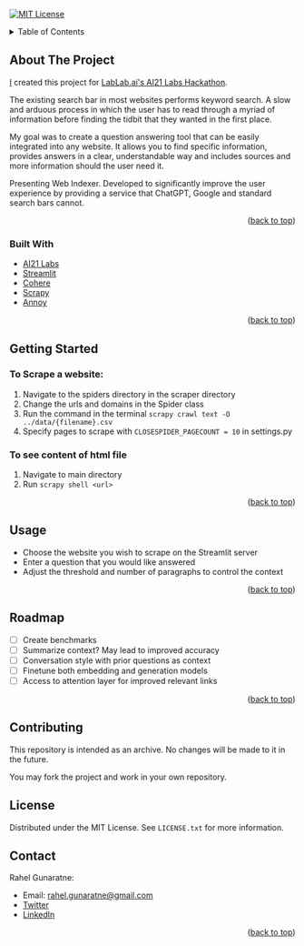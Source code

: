 <a name="readme-top"></a>

[![MIT License][license-shield]][license-url]

<!-- TABLE OF CONTENTS -->
<details>
  <summary>Table of Contents</summary>
  <ol>
    <li>
      <a href="#about-the-project">About The Project</a>
      <ul>
        <li><a href="#built-with">Built With</a></li>
      </ul>
    </li>
    <li><a href="#getting-started">Getting Started</a></li>
    <li><a href="#usage">Usage</a></li>
    <li><a href="#roadmap">Roadmap</a></li>
    <li><a href="#contributing">Contributing</a></li>
    <li><a href="#license">License</a></li>
    <li><a href="#contact">Contact</a></li>
  </ol>
</details>

<!-- ABOUT THE PROJECT -->
## About The Project
[I][rahel-linkedin-url] created this project for [LabLab.ai's AI21 Labs Hackathon](https://lablab.ai/event/ai21-labs-hackathon). 

The existing search bar in most websites performs keyword search. A slow and arduous process in which the user has to read through a myriad of information before finding the tidbit that they wanted in the first place. 

My goal was to create a question answering tool that can be easily integrated into any website. It allows you to find specific information, provides answers in a clear, understandable way and includes sources and more information should the user need it.

Presenting Web Indexer. Developed to significantly improve the user experience by providing a service that ChatGPT, Google and standard search bars cannot. 

<p align="right">(<a href="#readme-top">back to top</a>)</p>

### Built With
* [AI21 Labs](https://www.ai21.com/)
* [Streamlit](https://streamlit.io/)
* [Cohere](https://cohere.ai/)
* [Scrapy](https://scrapy.org/)
* [Annoy](https://github.com/spotify/annoy)

<p align="right">(<a href="#readme-top">back to top</a>)</p>

<!-- GETTING STARTED -->
## Getting Started
### To Scrape a website:
1. Navigate to the spiders directory in the scraper directory
2. Change the urls and domains in the Spider class
3. Run the command in the terminal `scrapy crawl text -O ../data/{filename}.csv`
4. Specify pages to scrape with `CLOSESPIDER_PAGECOUNT = 10` in settings.py

### To see content of html file
1. Navigate to main directory
2. Run `scrapy shell <url>`

<p align="right">(<a href="#readme-top">back to top</a>)</p>

<!-- USAGE EXAMPLES -->
## Usage
* Choose the website you wish to scrape on the Streamlit server
* Enter a question that you would like answered
* Adjust the threshold and number of paragraphs to control the context

<p align="right">(<a href="#readme-top">back to top</a>)</p>

<!-- ROADMAP -->
## Roadmap
- [ ] Create benchmarks
- [ ] Summarize context? May lead to improved accuracy
- [ ] Conversation style with prior questions as context
- [ ] Finetune both embedding and generation models
- [ ] Access to attention layer for improved relevant links

<p align="right">(<a href="#readme-top">back to top</a>)</p>

<!-- CONTRIBUTING -->
## Contributing
This repository is intended as an archive. No changes will be made to it in the future. 

You may fork the project and work in your own repository.

<!-- LICENSE -->
## License

Distributed under the MIT License. See `LICENSE.txt` for more information.


<!-- CONTACT -->
## Contact
Rahel Gunaratne:
 - Email: rahel.gunaratne@gmail.com
 - [Twitter](https://twitter.com/gunaratne_rahel)
 - [LinkedIn](https://www.linkedin.com/in/rahelgunaratne/)


<p align="right">(<a href="#readme-top">back to top</a>)</p>

<!-- MARKDOWN LINKS & IMAGES -->
<!-- https://www.markdownguide.org/basic-syntax/#reference-style-links -->
[contributors-shield]: https://img.shields.io/github/contributors/github_username/repo_name.svg?style=for-the-badge
[contributors-url]: https://github.com/github_username/repo_name/graphs/contributors
[forks-shield]: https://img.shields.io/github/forks/github_username/repo_name.svg?style=for-the-badge
[forks-url]: https://github.com/github_username/repo_name/network/members
[stars-shield]: https://img.shields.io/github/stars/github_username/repo_name.svg?style=for-the-badge
[stars-url]: https://github.com/github_username/repo_name/stargazers
[issues-shield]: https://img.shields.io/github/issues/github_username/repo_name.svg?style=for-the-badge
[issues-url]: https://github.com/github_username/repo_name/issues

[license-shield]: https://img.shields.io/github/license/kael558/WebIndexer.svg?style=for-the-badge
[license-url]: https://github.com/kael558/WebIndexer/blob/main/LICENSE.txt
[linkedin-shield]: https://img.shields.io/badge/-LinkedIn-black.svg?style=for-the-badge&logo=linkedin&colorB=555
[rahel-linkedin-url]: https://www.linkedin.com/in/rahelgunaratne/
